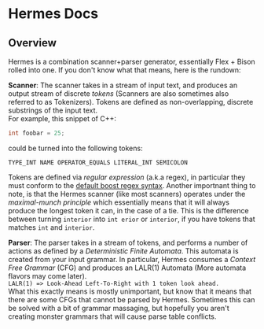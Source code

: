 # Hermes Docs

## Overview
Hermes is a combination scanner+parser generator, essentially Flex + Bison rolled into one. If you don't know what that means, here is the rundown:  

__Scanner__:
The scanner takes in a stream of input text, and produces an output stream of discrete *tokens* (Scanners are also sometimes also referred to as Tokenizers). Tokens are defined as non-overlapping, discrete substrings of the input text.  
For example, this snippet of C++:  
```c++
int foobar = 25;
```
could be turned into the following tokens:
```
TYPE_INT NAME OPERATOR_EQUALS LITERAL_INT SEMICOLON
```
Tokens are defined via *regular expression* (a.k.a regex), in particular they must conform to the [default boost regex syntax](https://www.boost.org/doc/libs/1_82_0/libs/regex/doc/html/boost_regex/syntax/perl_syntax.html). Another importnant thing to note, is that the Hermes scanner (like most scanners) operates under the *maximal-munch principle* which essentially means that it will always produce the longest token it can, in the case of a tie. This is the difference between turning `interior` into `int erior` or `interior`, if you have tokens that matches `int` and `interior`.

__Parser__:
The parser takes in a stream of tokens, and performs a number of actions as defined by a *Deterministic Finite Automata*. This automata is created from your input grammar. In particular, Hermes consumes a *Context Free Grammar* (CFG) and produces an LALR(1) Automata (More automata flavors may come later).  
`LALR(1) => Look-Ahead Left-To-Right with 1 token look ahead.`  
What this exactly means is mostly unimportant, but know that it means that there are some CFGs that cannot be parsed by Hermes. Sometimes this can be solved with a bit of grammar massaging, but hopefully you aren't creating monster grammars that will cause parse table conflicts.